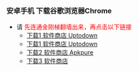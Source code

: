 ### 安卓手机 下载谷歌浏览器Chrome
- 请<font color="Red"> 先连通金刚梯翻墙出来，再点击以下链接</font>
  - [下载1 软件商店 Uptodown](https://chrome.cn.uptodown.com/android/download#)
  - [下载1 软件商店 Uptodown](https://chrome.cn.uptodown.com/android/download#)
  - [下载2 软件商店 Apkpure](https://m.apkpure.com/google-chrome-fast-secure/com.android.chrome/download?from=details)
  - [下载3 软件商店 ]()
